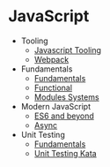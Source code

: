 # JavaScript

- Tooling
  - [Javascript Tooling](./javaScript-tooling-and-editor.md)
  - [Webpack](./javascript-webpack.md)
- Fundamentals
  - [Fundamentals](./javascript-fundamentals.md)
  - [Functional](./javascript-functional.md)
  - [Modules Systems](./javascript-modules.md)
- Modern JavaScript
  - [ES6 and beyond](./javascript-modern.md)
  - [Async](./javascript-async.md)
- Unit Testing
  - [Fundamentals](./javascript-unit-testing.md)
  - [Unit Testing Kata](./javascript-kata.md)
